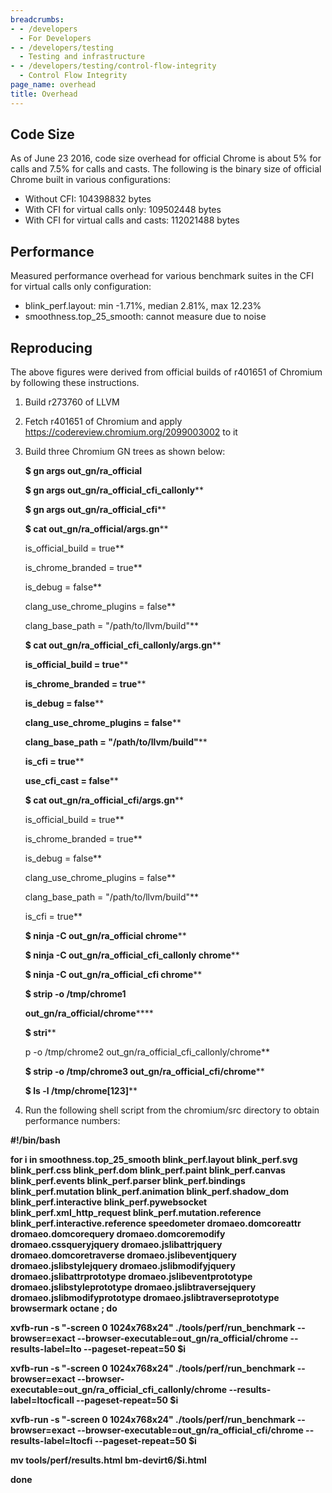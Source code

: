 ```yaml
---
breadcrumbs:
- - /developers
  - For Developers
- - /developers/testing
  - Testing and infrastructure
- - /developers/testing/control-flow-integrity
  - Control Flow Integrity
page_name: overhead
title: Overhead
---
```


## Code Size

As of June 23 2016, code size overhead for official Chrome is about 5% for calls
and 7.5% for calls and casts. The following is the binary size of official
Chrome built in various configurations:

*   Without CFI: 104398832 bytes
*   With CFI for virtual calls only: 109502448 bytes
*   With CFI for virtual calls and casts: 112021488 bytes

## Performance

Measured performance overhead for various benchmark suites in the CFI for
virtual calls only configuration:

*   blink_perf.layout: min -1.71%, median 2.81%, max 12.23%
*   smoothness.top_25_smooth: cannot measure due to noise

## Reproducing

The above figures were derived from official builds of r401651 of Chromium by
following these instructions.

1.  Build r273760 of LLVM
2.  Fetch r401651 of Chromium and apply
            <https://codereview.chromium.org/2099003002> to it
3.  Build three Chromium GN trees as shown below:

    **$ gn args out_gn/ra_official**

    **$ gn args out_gn/ra_official_cfi_callonly****

    **$ gn args out_gn/ra_official_cfi****

    ****$ cat out_gn/ra_official/args.gn******

    is_official_build = true**

    is_chrome_branded = true**

    is_debug = false**

    clang_use_chrome_plugins = false**

    clang_base_path = "/path/to/llvm/build"**

    ****$ cat out_gn/ra_official_cfi_callonly/args.gn******

    **is_official_build = true****

    **is_chrome_branded = true****

    **is_debug = false****

    **clang_use_chrome_plugins = false****

    **clang_base_path = "/path/to/llvm/build"****

    **is_cfi = true****

    ****use_cfi_cast = false******

    ******$ cat out_gn/ra_official_cfi/args.gn********

    is_official_build = true**

    is_chrome_branded = true**

    is_debug = false**

    clang_use_chrome_plugins = false**

    clang_base_path = "/path/to/llvm/build"**

    is_cfi = true**

    ****$ ninja -C out_gn/ra_official chrome******

    ****$ ninja -C out_gn/ra_official_cfi_callonly chrome******

    ****$ ninja -C out_gn/ra_official_cfi chrome******

    ********$ strip -o /tmp/chrome1********

    ********out_gn/ra_official/chrome************

    **$ stri****

    p -o /tmp/chrome2 out_gn/ra_official_cfi_callonly/chrome**

    **$ strip -o /tmp/chrome3 out_gn/ra_official_cfi/chrome****

    ******$ ls -l /tmp/chrome\[123\]********

4.  Run the following shell script from the chromium/src directory to
            obtain performance numbers:

**#!/bin/bash**

**for i in smoothness.top_25_smooth blink_perf.layout blink_perf.svg
blink_perf.css blink_perf.dom blink_perf.paint blink_perf.canvas
blink_perf.events blink_perf.parser blink_perf.bindings blink_perf.mutation
blink_perf.animation blink_perf.shadow_dom blink_perf.interactive
blink_perf.pywebsocket blink_perf.xml_http_request blink_perf.mutation.reference
blink_perf.interactive.reference speedometer dromaeo.domcoreattr
dromaeo.domcorequery dromaeo.domcoremodify dromaeo.cssqueryjquery
dromaeo.jslibattrjquery dromaeo.domcoretraverse dromaeo.jslibeventjquery
dromaeo.jslibstylejquery dromaeo.jslibmodifyjquery dromaeo.jslibattrprototype
dromaeo.jslibeventprototype dromaeo.jslibstyleprototype
dromaeo.jslibtraversejquery dromaeo.jslibmodifyprototype
dromaeo.jslibtraverseprototype browsermark octane ; do**

**xvfb-run -s "-screen 0 1024x768x24" ./tools/perf/run_benchmark --browser=exact
--browser-executable=out_gn/ra_official/chrome --results-label=lto
--pageset-repeat=50 $i**

**xvfb-run -s "-screen 0 1024x768x24" ./tools/perf/run_benchmark --browser=exact
--browser-executable=out_gn/ra_official_cfi_callonly/chrome
--results-label=ltocficall --pageset-repeat=50 $i**

**xvfb-run -s "-screen 0 1024x768x24" ./tools/perf/run_benchmark --browser=exact
--browser-executable=out_gn/ra_official_cfi/chrome --results-label=ltocfi
--pageset-repeat=50 $i**

**mv tools/perf/results.html bm-devirt6/$i.html**

**done**
